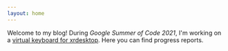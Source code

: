 ```yaml
---
layout: home
---
```


Welcome to my blog! During *Google Summer of Code 2021*, I'm working on a
[virtual keyboard for xrdesktop](https://summerofcode.withgoogle.com/projects/#5342655141117952).
Here you can find progress reports.
